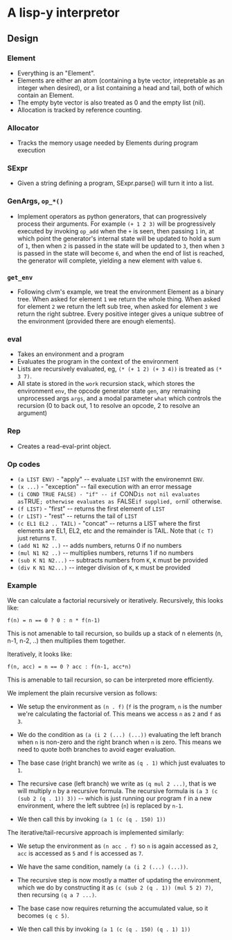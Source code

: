 
# A lisp-y interpretor

## Design

### Element

 - Everything is an "Element".
 - Elements are either an atom (containing a byte vector, intepretable
   as an integer when desired), or a list containing a head and tail,
   both of which contain an Element.
 - The empty byte vector is also treated as 0 and the empty list (nil).
 - Allocation is tracked by reference counting.

### Allocator

 - Tracks the memory usage needed by Elements during program execution

### SExpr

 - Given a string defining a program, SExpr.parse() will turn it into
   a list.

### GenArgs, `op_*()`

 - Implement operators as python generators, that can progressively
   process their arguments. For example `(+ 1 2 3)` will be progressively
   executed by invoking `op_add` when the `+` is seen, then passing `1`
   in, at which point the generator's internal state will be updated
   to hold a sum of `1`, then when `2` is passed in the state will be
   updated to `3`, then when `3` is passed in the state will become `6`,
   and when the end of list is reached, the generator will complete,
   yielding a new element with value `6`.

### `get_env`

 - Following clvm's example, we treat the environment Element as a
   binary tree. When asked for element `1` we return the whole thing.
   When asked for element `2` we return the left sub tree, when asked
   for element `3` we return the right subtree. Every positive integer
   gives a unique subtree of the environment (provided there are enough
   elements).

### eval

 - Takes an environment and a program
 - Evaluates the program in the context of the environment
 - Lists are recursively evaluated, eg, `(* (+ 1 2) (+ 3 4))`
   is treated as `(* 3 7)`.
 - All state is stored in the `work` recursion stack, which
   stores the environment `env`, the opcode generator state `gen`,
   any remaining unprocessed args `args`, and a modal parameter
   `what` which controls the recursion (0 to back out, 1 to resolve
   an opcode, 2 to resolve an argument)

### Rep

 - Creates a read-eval-print object.

### Op codes

 - `(a LIST ENV)` - "apply" -- evaluate `LIST` with the environemnt `ENV`.
 - `(x ...)` - "exception" -- fail execution with an error message
 - `(i COND TRUE FALSE) - "if" -- if `COND` is not nil evaluates as `TRUE`;
   otherwise evaluates as `FALSE` if supplied, or `nil` otherwise.
 - `(f LIST)` - "first" -- returns the first element of `LIST`
 - `(r LIST)` - "rest" -- returns the tail of `LIST`
 - `(c EL1 EL2 .. TAIL)` - "concat" -- returns a LIST where the first
   elements are EL1, EL2, etc and the remainder is TAIL. Note that `(c T)`
   just returns `T`.
 - `(add N1 N2 ..)` -- adds numbers, returns 0 if no numbers
 - `(mul N1 N2 ..)` -- multiplies numbers, returns 1 if no numbers
 - `(sub K N1 N2...)` -- subtracts numbers from `K`, `K` must be provided
 - `(div K N1 N2...)` -- integer division of `K`, `K` must be provided

### Example

We can calculate a factorial recursively or iteratively. Recursively,
this looks like:

   `f(n) = n == 0 ? 0 : n * f(n-1)`

This is not amenable to tail recursion, so builds up a stack of n elements
(n, n-1, n-2, ..) then multiplies them together.

Iteratively, it looks like:

   `f(n, acc) = n == 0 ? acc : f(n-1, acc*n)`

This is amenable to tail recursion, so can be interpreted more efficiently.

We implement the plain recursive version as follows:

 * We setup the environment as `(n . f)` (`f` is the program, `n` is the
   number we're calculating the factorial of. This means we access `n` as
   `2` and `f` as `3`.

 * We do the condition as `(a (i 2 (...) (...))` evaluating the left branch
   when `n` is non-zero and the right branch when `n` is zero. This means
   we need to quote both branches to avoid eager evaluation.

 * The base case (right branch) we write as `(q . 1)` which just evaluates
   to `1`.

 * The recursive case (left branch) we write as `(q mul 2 ...)`, that is
   we will multiply `n` by a recursive formula. The recursive formula is
   `(a 3 (c (sub 2 (q . 1)) 3))` -- which is just running our program
   `f` in a new environment, where the left subtree (`n`) is replaced by
   `n-1`.

 * We then call this by invoking `(a 1 (c (q . 150) 1))`

The iterative/tail-recursive approach is implemented similarly:

 * We setup the environment as `(n acc . f)` so `n` is again accessed as
   `2`, `acc` is accessed as `5` and `f` is accessed as `7`.

 * We have the same condition, namely `(a (i 2 (...) (...))`.

 * The recursive step is now mostly a matter of updating the environment,
   which we do by constructing it as `(c (sub 2 (q . 1)) (mul 5 2) 7)`,
   then recursing `(q a 7 ...)`.

 * The base case now requires returning the accumulated value, so it
   becomes `(q c 5)`.

 * We then call this by invoking `(a 1 (c (q . 150) (q . 1) 1))`
